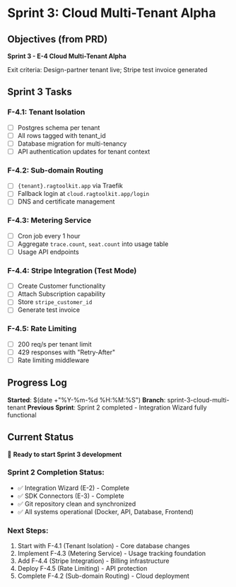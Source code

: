 # Sprint 3: Cloud Multi-Tenant Alpha

## Objectives (from PRD)
**Sprint 3 - E-4 Cloud Multi-Tenant Alpha**

Exit criteria: Design-partner tenant live; Stripe test invoice generated

## Sprint 3 Tasks

### F-4.1: Tenant Isolation
- [ ] Postgres schema per tenant
- [ ] All rows tagged with tenant_id  
- [ ] Database migration for multi-tenancy
- [ ] API authentication updates for tenant context

### F-4.2: Sub-domain Routing  
- [ ] `{tenant}.ragtoolkit.app` via Traefik
- [ ] Fallback login at `cloud.ragtoolkit.app/login`
- [ ] DNS and certificate management

### F-4.3: Metering Service
- [ ] Cron job every 1 hour
- [ ] Aggregate `trace.count`, `seat.count` into usage table
- [ ] Usage API endpoints

### F-4.4: Stripe Integration (Test Mode)
- [ ] Create Customer functionality
- [ ] Attach Subscription capability  
- [ ] Store `stripe_customer_id`
- [ ] Generate test invoice

### F-4.5: Rate Limiting
- [ ] 200 req/s per tenant limit
- [ ] 429 responses with "Retry-After"
- [ ] Rate limiting middleware

## Progress Log

**Started**: $(date +"%Y-%m-%d %H:%M:%S")
**Branch**: sprint-3-cloud-multi-tenant
**Previous Sprint**: Sprint 2 completed - Integration Wizard fully functional

## Current Status
🎯 **Ready to start Sprint 3 development**

### Sprint 2 Completion Status:
- ✅ Integration Wizard (E-2) - Complete 
- ✅ SDK Connectors (E-3) - Complete
- ✅ Git repository clean and synchronized
- ✅ All systems operational (Docker, API, Database, Frontend)

### Next Steps:
1. Start with F-4.1 (Tenant Isolation) - Core database changes
2. Implement F-4.3 (Metering Service) - Usage tracking foundation  
3. Add F-4.4 (Stripe Integration) - Billing infrastructure
4. Deploy F-4.5 (Rate Limiting) - API protection
5. Complete F-4.2 (Sub-domain Routing) - Cloud deployment 